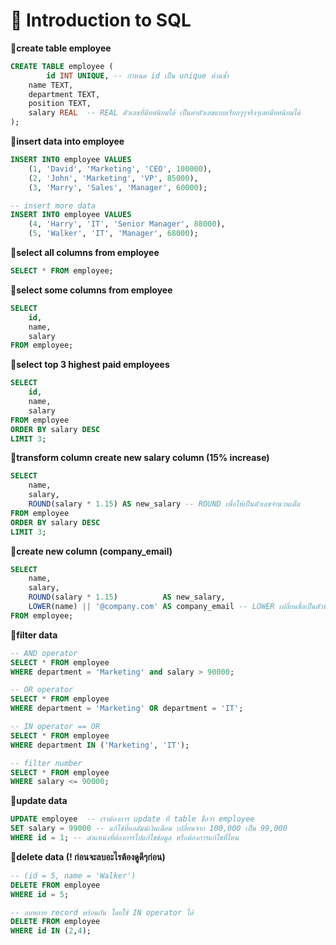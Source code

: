 # 📂 Introduction to SQL
**🌻create table employee**
```sql
CREATE TABLE employee (
        id INT UNIQUE, -- กำหนด id เป็น unique ห้ามซ้ำ
  	name TEXT,
  	department TEXT,
  	position TEXT,
  	salary REAL  -- REAL ตัวเลขที่มีทศนิยมได้ เป็นค่าตัวเลขแบบเรียลๆๆจริงๆเลยมีทศนิยมได้
);
```
**🌻insert data into employee**
```sql
INSERT INTO employee VALUES 
    (1, 'David', 'Marketing', 'CEO', 100000),
    (2, 'John', 'Marketing', 'VP', 85000),
    (3, 'Marry', 'Sales', 'Manager', 60000);

-- insert more data 
INSERT INTO employee VALUES 
    (4, 'Harry', 'IT', 'Senior Manager', 88000),
    (5, 'Walker', 'IT', 'Manager', 68000); 
```

**🌻select all columns from employee**
```sql
SELECT * FROM employee;
```
**🌻select some columns from employee**
```sql
SELECT 
    id,
    name,
    salary
FROM employee;
```
**🌻select top 3 highest paid employees**
```sql
SELECT 
    id,
    name,
    salary
FROM employee
ORDER BY salary DESC
LIMIT 3;
```
**🌻transform column create new salary column (15% increase)**
```sql
SELECT 
    name,
    salary,
    ROUND(salary * 1.15) AS new_salary -- ROUND เพื่อให้เป็นตัวเลขจำนวนเต็ม
FROM employee
ORDER BY salary DESC
LIMIT 3;
```
**🌻create new column (company_email)**
```sql
SELECT 
    name,
    salary,
    ROUND(salary * 1.15)          AS new_salary,
    LOWER(name) || '@company.com' AS company_email -- LOWER เปลี่ยนชื่อเป็นตัวพิมพ์เล็กทั้งหมด
FROM employee;
```
**🌻filter data**
```sql
-- AND operator
SELECT * FROM employee
WHERE department = 'Marketing' and salary > 90000; 

-- OR operator
SELECT * FROM employee
WHERE department = 'Marketing' OR department = 'IT';

-- IN operator == OR
SELECT * FROM employee
WHERE department IN ('Marketing', 'IT');

-- filter number
SELECT * FROM employee
WHERE salary <= 90000;
```
**🌻update data**
```sql
UPDATE employee  -- เราต้องการ update ที่ table ชื่อว่า employee
SET salary = 99000 -- แก้ไข้ที่คอลัมน์เงินเดือน เปลี่ยนจาก 100,000 เป็น 99,000
WHERE id = 1; -- ตำแหน่งที่ต้องการไปแก้ไขข้อมูล หรือต้องการแก้ไขที่ไหน
```
**🌻delete data (! ก่อนจะลบอะไรต้องดูดีๆก่อน)**
```sql
-- (id = 5, name = 'Walker')
DELETE FROM employee
WHERE id = 5;

-- ลบหลาย record พร้อมกัน โดยใช้ IN operator ได้
DELETE FROM employee
WHERE id IN (2,4);
```
